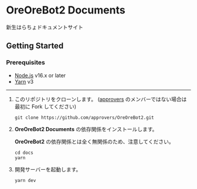 # OreOreBot2 Documents

新生はらちょドキュメントサイト

## Getting Started

### Prerequisites

- [Node.js](https://nodejs.org/) v16.x or later
- [Yarn](https://yarnpkg.com/) v3

---

1. このリポジトリをクローンします。
   ([approvers](https://github.com/approvers) のメンバーではない場合は最初に Fork してください)

   ```shell
   git clone https://github.com/approvers/OreOreBot2.git
   ```

2. **OreOreBot2 Documents** の依存関係をインストールします。

   **OreOreBot2** の依存関係とは全く無関係のため、注意してください。

   ```shell
   cd docs
   yarn
   ```

3. 開発サーバーを起動します。

   ```shell
   yarn dev
   ```

